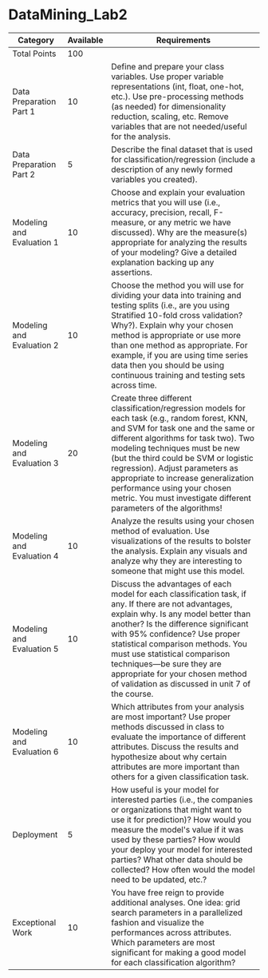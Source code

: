 # DataMining_Lab2

|Category |	Available |	Requirements|
|---------|-----------|-------------|
|Total Points| 	100	| |		
Data Preparation Part 1|	10|	Define and prepare your class variables. Use proper variable representations (int, float, one-hot, etc.). Use pre-processing methods (as needed) for dimensionality reduction, scaling, etc. Remove variables that are not needed/useful for the analysis.|
|Data Preparation Part 2|	5|	Describe the final dataset that is used for classification/regression (include a description of any newly formed variables you created).|
|Modeling and Evaluation 1|	10|	Choose and explain your evaluation metrics that you will use (i.e., accuracy, precision, recall, F-measure, or any metric we have discussed). Why are the measure(s) appropriate for analyzing the results of your modeling? Give a detailed explanation backing up any assertions.|
|Modeling and Evaluation 2|	10|	Choose the method you will use for dividing your data into training and testing splits (i.e., are you using Stratified 10-fold cross validation? Why?). Explain why your chosen method is appropriate or use more than one method as appropriate. For example, if you are using time series data then you should be using continuous training and testing sets across time.|
|Modeling and Evaluation 3|	20|	Create three different classification/regression models for each task (e.g., random forest, KNN, and SVM for task one and the same or different algorithms for task two). Two modeling techniques must be new (but the third could be SVM or logistic regression). Adjust parameters as appropriate to increase generalization performance using your chosen metric. You must investigate different parameters of the algorithms!|
|Modeling and Evaluation 4|	10|	Analyze the results using your chosen method of evaluation. Use visualizations of the results to bolster the analysis. Explain any visuals and analyze why they are interesting to someone that might use this model.|
|Modeling and Evaluation 5	|10	|Discuss the advantages of each model for each classification task, if any. If there are not advantages, explain why. Is any model better than another? Is the difference significant with 95% confidence? Use proper statistical comparison methods. You must use statistical comparison techniques—be sure they are appropriate for your chosen method of validation as discussed in unit 7 of the course.|
|Modeling and Evaluation 6|	10|	Which attributes from your analysis are most important? Use proper methods discussed in class to evaluate the importance of different attributes. Discuss the results and hypothesize about why certain attributes are more important than others for a given classification task.|
|Deployment|	5	|How useful is your model for interested parties (i.e., the companies or organizations that might want to use it for prediction)? How would you measure the model's value if it was used by these parties? How would your deploy your model for interested parties? What other data should be collected? How often would the model need to be updated, etc.? 
|Exceptional Work|	10|	You have free reign to provide additional analyses. One idea: grid search parameters in a parallelized fashion and visualize the performances across attributes. Which parameters are most significant for making a good model for each classification algorithm?|
